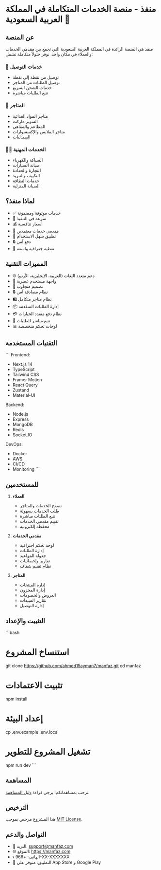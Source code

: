 # منفذ - منصة الخدمات المتكاملة في المملكة العربية السعودية 🌟

## عن المنصة
منفذ هي المنصة الرائدة في المملكة العربية السعودية التي تجمع بين مقدمي الخدمات والعملاء في مكان واحد. نوفر حلولاً متكاملة تشمل:

### 🚚 خدمات التوصيل
- توصيل من نقطة إلى نقطة
- توصيل الطلبات من المتاجر
- خدمات الشحن السريع
- تتبع الطلبات مباشرة

### 🏪 المتاجر
- متاجر المواد الغذائية
- السوبر ماركت
- المطاعم والمقاهي
- متاجر الملابس والإكسسوارات
- الصيدليات

### 👨‍🔧 الخدمات المهنية
- السباكة والكهرباء
- صيانة السيارات
- النجارة والحدادة
- التكييف والتبريد
- خدمات النظافة
- الصيانة المنزلية

## لماذا منفذ؟
- ✅ خدمات موثوقة ومضمونة
- 🏃 سرعة في التنفيذ
- 💰 أسعار تنافسية
- 👥 مقدمي خدمات معتمدين
- 📱 تطبيق سهل الاستخدام
- 🔒 دفع آمن
- 📍 تغطية جغرافية واسعة

## المميزات التقنية
- 🌐 دعم متعدد اللغات (العربية، الإنجليزية، الأردو)
- 🎨 واجهة مستخدم عصرية
- 📱 تصميم متجاوب
- 🔒 نظام مصادقة آمن
- 🛍️ نظام متاجر متكامل
- 📦 إدارة الطلبات المتقدمة
- 💳 نظام دفع متعدد الخيارات
- 📍 تتبع مباشر للطلبات
- 📊 لوحات تحكم متخصصة

## التقنيات المستخدمة
\`\`\`
Frontend:
- Next.js 14
- TypeScript
- Tailwind CSS
- Framer Motion
- React Query
- Zustand
- Material-UI

Backend:
- Node.js
- Express
- MongoDB
- Redis
- Socket.IO

DevOps:
- Docker
- AWS
- CI/CD
- Monitoring
\`\`\`

## للمستخدمين
1. **العملاء**
   - تصفح الخدمات والمتاجر
   - طلب الخدمات بسهولة
   - تتبع الطلبات مباشرة
   - تقييم مقدمي الخدمات
   - محفظة إلكترونية

2. **مقدمي الخدمات**
   - لوحة تحكم احترافية
   - إدارة الطلبات
   - جدولة المواعيد
   - تقارير وإحصائيات
   - نظام تقييم شفاف

3. **المتاجر**
   - إدارة المنتجات
   - إدارة المخزون
   - العروض والخصومات
   - تقارير المبيعات
   - إدارة التوصيل

## التثبيت والإعداد
\`\`\`bash
# استنساخ المشروع
git clone https://github.com/ahmed15ayman7/manfaz.git
cd manfaz

# تثبيت الاعتمادات
npm install

# إعداد البيئة
cp .env.example .env.local

# تشغيل المشروع للتطوير
npm run dev
\`\`\`

## المساهمة
نرحب بمساهماتكم! يرجى قراءة [دليل المساهمة](./CONTRIBUTING.md).

## الترخيص
هذا المشروع مرخص بموجب [MIT License](./LICENSE).

## التواصل والدعم
- 📧 البريد: support@manfaz.com
- 🌐 الموقع: https://manfaz.com
- 📞 الهاتف: +966-XX-XXXXXXX
- 📱 التطبيق: متوفر على App Store و Google Play
